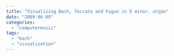 ```yaml
---
title: "Visualizing Bach, Toccata and Fugue in D minor, organ"
date: "2009-06-09"
categories: 
  - "computermusic"
tags: 
  - "bach"
  - "visualization"
---
```



